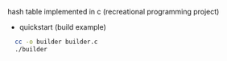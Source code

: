 hash table implemented in c (recreational programming project)

- quickstart (build example)
```bash
  cc -o builder builder.c
  ./builder
```
